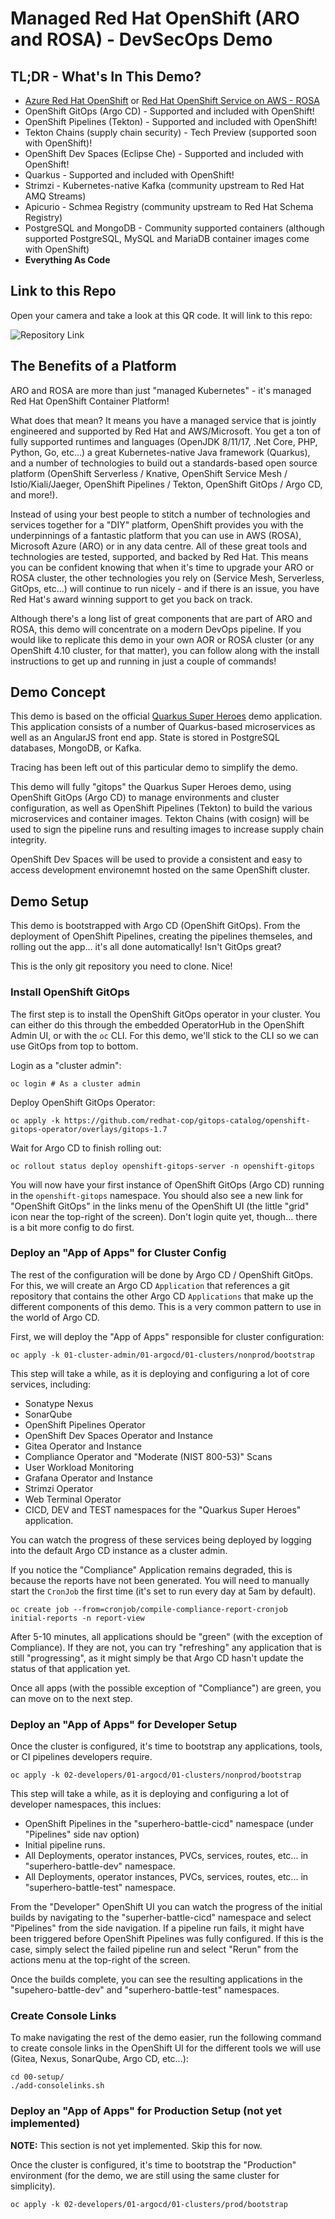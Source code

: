# Managed Red Hat OpenShift (ARO and ROSA) - DevSecOps Demo

## TL;DR - What's In This Demo?

* [Azure Red Hat OpenShift](https://azure.microsoft.com/en-us/products/openshift/#overview) or [Red Hat OpenShift Service on AWS - ROSA](https://aws.amazon.com/rosa/)
* OpenShift GitOps (Argo CD) - Supported and included with OpenShift!
* OpenShift Pipelines (Tekton) - Supported and included with OpenShift!
* Tekton Chains (supply chain security) - Tech Preview (supported soon with OpenShift)!
* OpenShift Dev Spaces (Eclipse Che) - Supported and included with OpenShift!
* Quarkus - Supported and included with OpenShift!
* Strimzi - Kubernetes-native Kafka (community upstream to Red Hat AMQ Streams)
* Apicurio - Schmea Registry (community upstream to Red Hat Schema Registry)
* PostgreSQL and MongoDB - Community supported containers (although supported PostgreSQL, MySQL and MariaDB container images come with OpenShift)
* **Everything As Code**

## Link to this Repo

Open your camera and take a look at this QR code.  It will link to this repo:

![Repository Link](images/qr.png)


## The Benefits of a Platform

ARO and ROSA are more than just "managed Kubernetes" - it's managed Red Hat OpenShift Container Platform!  

What does that mean?  It means you have a managed service that is jointly engineered and supported by Red Hat and AWS/Microsoft.  You get a ton of fully supported runtimes and languages (OpenJDK 8/11/17, .Net Core, PHP, Python, Go, etc...) a great Kubernetes-native Java framework (Quarkus), and a number of technologies to build out a standards-based open source platform (OpenShift Serverless / Knative, OpenShift Service Mesh / Istio/Kiali/Jaeger, OpenShift Pipelines / Tekton, OpenShift GitOps / Argo CD, and more!).

Instead of using your best people to stitch a number of technologies and services together for a "DIY" platform, OpenShift provides you with the underpinnings of a fantastic platform that you can use in AWS (ROSA), Microsoft Azure (ARO) or in any data centre.  All of these great tools and technologies are tested, supported, and backed by Red Hat.  This means you can be confident knowing that when it's time to upgrade your ARO or ROSA cluster, the other technologies you rely on (Service Mesh, Serverless, GitOps, etc...) will continue to run nicely - and if there is an issue, you have Red Hat's award winning support to get you back on track.

Although there's a long list of great components that are part of ARO and ROSA, this demo will concentrate on a modern DevOps pipeline.  If you would like to replicate this demo in your own AOR or ROSA cluster (or any OpenShift 4.10 cluster, for that matter), you can follow along with the install instructions to get up and running in just a couple of commands!

## Demo Concept

This demo is based on the official [Quarkus Super Heroes](https://quarkus.io/quarkus-workshops/super-heroes/) demo application.  This application consists of a number of Quarkus-based microservices as well as an AngularJS front end app.  State is stored in PostgreSQL databases, MongoDB, or Kafka.

Tracing has been left out of this particular demo to simplify the demo. 

This demo will fully "gitops" the Quarkus Super Heroes demo, using OpenShift GitOps (Argo CD) to manage environments and cluster configuration, as well as OpenShift Pipelines (Tekton) to build the various microservices and container images.  Tekton Chains (with cosign) will be used to sign the pipeline runs and resulting images to increase supply chain integrity.

OpenShift Dev Spaces will be used to provide a consistent and easy to access development environemnt hosted on the same OpenShift cluster.

## Demo Setup

This demo is bootstrapped with Argo CD (OpenShift GitOps).  From the deployment of OpenShift Pipelines, creating the pipelines themseles, and rolling out the app... it's all done automatically!  Isn't GitOps great?

This is the only git repository you need to clone.  Nice!

### Install OpenShift GitOps

The first step is to install the OpenShift GitOps operator in your cluster.  You can either do this through the embedded OperatorHub in the OpenShift Admin UI, or with the `oc` CLI.  For this demo, we'll stick to the CLI so we can use GitOps from top to bottom.

Login as a "cluster admin":
```
oc login # As a cluster admin
```

Deploy OpenShift GitOps Operator:
```
oc apply -k https://github.com/redhat-cop/gitops-catalog/openshift-gitops-operator/overlays/gitops-1.7
```

Wait for Argo CD to finish rolling out:
```
oc rollout status deploy openshift-gitops-server -n openshift-gitops
```

You will now have your first instance of OpenShift GitOps (Argo CD) running in the `openshift-gitops` namespace.  You should also see a new link for "OpenShift GitOps" in the links menu of the OpenShift UI (the little "grid" icon near the top-right of the screen).  Don't login quite yet, though... there is a bit more config to do first.

### Deploy an "App of Apps" for Cluster Config

The rest of the configuration will be done by Argo CD / OpenShift GitOps.  For this, we will create an Argo CD `Application` that references a git repository that contains the other Argo CD `Applications` that make up the different components of this demo.  This is a very common pattern to use in the world of Argo CD.

First, we will deploy the "App of Apps" responsible for cluster configuration:

```
oc apply -k 01-cluster-admin/01-argocd/01-clusters/nonprod/bootstrap
```

This step will take a while, as it is deploying and configuring a lot of core services, including:

* Sonatype Nexus
* SonarQube
* OpenShift Pipelines Operator
* OpenShift Dev Spaces Operator and Instance
* Gitea Operator and Instance
* Compliance Operator and "Moderate (NIST 800-53)" Scans
* User Workload Monitoring
* Grafana Operator and Instance
* Strimzi Operator
* Web Terminal Operator
* CICD, DEV and TEST namespaces for the "Quarkus Super Heroes" application.

You can watch the progress of these services being deployed by logging into the default Argo CD instance as a cluster admin.

If you notice the "Compliance" Application remains degraded, this is because the reports have not been generated.  You will need to manually start the `CronJob` the first time (it's set to run every day at 5am by default).

```
oc create job --from=cronjob/compile-compliance-report-cronjob initial-reports -n report-view
```

After 5-10 minutes, all applications should be "green" (with the exception of Compliance).  If they are not, you can try "refreshing" any application that is still "progressing", as it might simply be that Argo CD hasn't update the status of that application yet.

Once all apps (with the possible exception of "Compliance") are green, you can move on to the next step.

### Deploy an "App of Apps" for Developer Setup

Once the cluster is configured, it's time to bootstrap any applications, tools, or CI pipelines developers require.

```
oc apply -k 02-developers/01-argocd/01-clusters/nonprod/bootstrap
```

This step will take a while, as it is deploying and configuring a lot of developer namespaces, this inclues:

* OpenShift Pipelines in the "superhero-battle-cicd" namespace (under "Pipelines" side nav option)
* Initial pipeline runs.
* All Deployments, operator instances, PVCs, services, routes, etc... in "superhero-battle-dev" namespace.
* All Deployments, operator instances, PVCs, services, routes, etc... in "superhero-battle-test" namespace.

From the "Developer" OpenShift UI you can watch the progress of the initial builds by navigating to the "superher-battle-cicd" namespace and select "Pipelines" from the side navigation.  If a pipeline run fails, it might have been triggered before OpenShift Pipelines was fully configured.  If this is the case, simply select the failed pipeline run and select "Rerun" from the actions menu at the top-right of the screen.

Once the builds complete, you can see the resulting applications in the "supehero-battle-dev" and "superhero-battle-test" namespaces.

### Create Console Links

To make navigating the rest of the demo easier, run the following command to create console links in the OpenShift UI for the different tools we will use (Gitea, Nexus, SonarQube, Argo CD, etc...):
```
cd 00-setup/
./add-consolelinks.sh
```

### Deploy an "App of Apps" for Production Setup (not yet implemented)

**NOTE:** This section is not yet implemented.  Skip this for now.

Once the cluster is configured, it's time to bootstrap the "Production" environment (for the demo, we are still using the same cluster for simplicity).

```
oc apply -k 02-developers/01-argocd/01-clusters/prod/bootstrap
```
